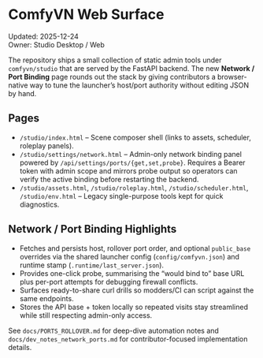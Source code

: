 # ComfyVN Web Surface

Updated: 2025-12-24  
Owner: Studio Desktop / Web

The repository ships a small collection of static admin tools under `comfyvn/studio` that are served by the FastAPI backend. The new **Network / Port Binding** page rounds out the stack by giving contributors a browser-native way to tune the launcher’s host/port authority without editing JSON by hand.

## Pages

- `/studio/index.html` – Scene composer shell (links to assets, scheduler, roleplay panels).
- `/studio/settings/network.html` – Admin-only network binding panel powered by `/api/settings/ports/{get,set,probe}`. Requires a Bearer token with admin scope and mirrors probe output so operators can verify the active binding before restarting the backend.
- `/studio/assets.html`, `/studio/roleplay.html`, `/studio/scheduler.html`, `/studio/env.html` – Legacy single-purpose tools kept for quick diagnostics.

## Network / Port Binding Highlights

- Fetches and persists host, rollover port order, and optional `public_base` overrides via the shared launcher config (`config/comfyvn.json`) and runtime stamp (`.runtime/last_server.json`).
- Provides one-click probe, summarising the “would bind to” base URL plus per-port attempts for debugging firewall conflicts.
- Surfaces ready-to-share curl drills so modders/CI can script against the same endpoints.
- Stores the API base + token locally so repeated visits stay streamlined while still respecting admin-only access.

See `docs/PORTS_ROLLOVER.md` for deep-dive automation notes and `docs/dev_notes_network_ports.md` for contributor-focused implementation details.
